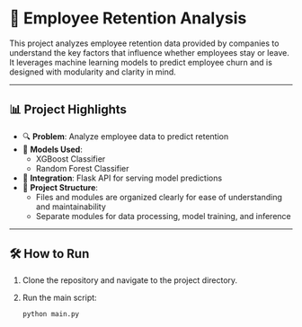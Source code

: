 # 👥 Employee Retention Analysis

This project analyzes employee retention data provided by companies to understand the key factors that influence whether employees stay or leave. It leverages machine learning models to predict employee churn and is designed with modularity and clarity in mind.

---

## 📊 Project Highlights

- 🔍 **Problem**: Analyze employee data to predict retention
- 🧠 **Models Used**:
  - XGBoost Classifier
  - Random Forest Classifier
- 🔗 **Integration**: Flask API for serving model predictions
- 📁 **Project Structure**:
  - Files and modules are organized clearly for ease of understanding and maintainability
  - Separate modules for data processing, model training, and inference

---

## 🛠️ How to Run

1. Clone the repository and navigate to the project directory.

2. Run the main script:
   ```bash
   python main.py
